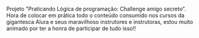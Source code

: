 Projeto "Praticando Lógica de programação: Challenge amigo secreto".
Hora de colocar em prática todo o conteúdo consumido nos cursos da gigantesca Alura e seus maravilhoso instrutores e instrutoras, estou muito animado por ter a honra de participar de tudo isso!!
